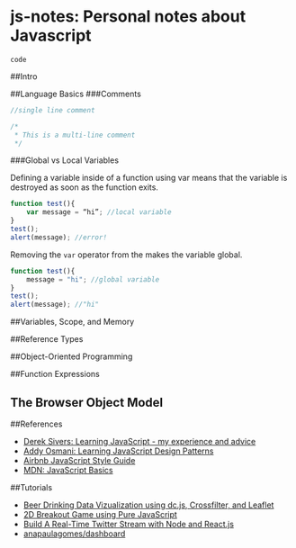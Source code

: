 # js-notes: Personal notes about Javascript

```
code
```

##Intro

##Language Basics
###Comments
```javascript
//single line comment
```

```javascript
/* * This is a multi-line comment */
```

###Global vs Local Variables

Defining a variable inside of a function using var means that the variable is destroyed as soon as the function exits.

```javascript
function test(){	var message = “hi”; //local variable}test();alert(message); //error!
```

Removing the ```var``` operator from the makes the variable global. 

```javascript
function test(){	message = "hi"; //global variable}test();alert(message); //"hi"
```

##Variables, Scope, and Memory

##Reference Types

##Object-Oriented Programming

##Function Expressions

## The Browser Object Model

##References

* [Derek Sivers: Learning JavaScript - my experience and advice](https://sivers.org/learn-js)
* [Addy Osmani: Learning JavaScript Design Patterns](https://addyosmani.com/resources/essentialjsdesignpatterns/book/)
* [Airbnb JavaScript Style Guide](https://github.com/airbnb/javascript)
* [MDN: JavaScript Basics](https://developer.mozilla.org/en-US/Learn/Getting_started_with_the_web/JavaScript_basics)


##Tutorials
* [Beer Drinking Data Vizualization using dc.js, Crossfilter, and Leaflet](https://github.com/austinlyons/dcjs-leaflet-untappd)
* [2D Breakout Game using Pure JavaScript](https://developer.mozilla.org/en-US/docs/Games/Workflows/2D_Breakout_game_pure_JavaScript)
* [Build A Real-Time Twitter Stream with Node and React.js](https://scotch.io/tutorials/build-a-real-time-twitter-stream-with-node-and-react-js)
* [anapaulagomes/dashboard](https://github.com/anapaulagomes/dashboard)